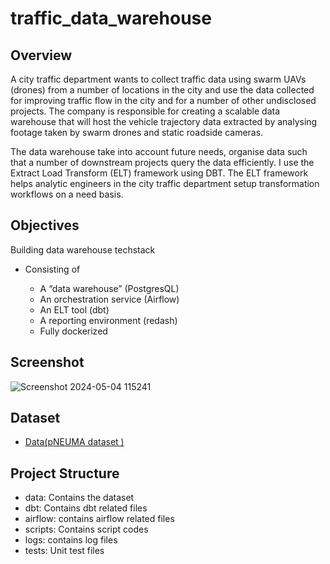 # traffic_data_warehouse

## Overview
A city traffic department wants to collect traffic data using swarm UAVs (drones) from a number of locations in the city and use the data collected for improving traffic flow in the city and for a number of other undisclosed projects. The company is responsible for creating a scalable data warehouse that will host the vehicle trajectory data extracted by analysing footage taken by swarm drones and static roadside cameras. 

The data warehouse take into account future needs, organise data such that a number of downstream projects query the data efficiently. I use the Extract Load Transform (ELT) framework using DBT. The ELT framework helps analytic engineers in the city traffic department setup transformation workflows on a need basis. 




## Objectives
Building data warehouse techstack
- Consisting of
    
    - A “data warehouse” (PostgresQL)
    - An orchestration service (Airflow)
    - An ELT tool (dbt)
    - A reporting environment (redash)
    - Fully dockerized

## Screenshot
![Screenshot 2024-05-04 115241](https://github.com/nyutu-grace/traffic_data_warehouse/assets/135698958/a1a00025-b9a1-4d1a-8045-d2da21a72a50)


##  Dataset
- [Data(pNEUMA dataset )](https://open-traffic.epfl.ch/index.php/downloads/#1599047632450-ebe509c8-1330)
## Project Structure
- data: Contains the dataset
- dbt: Contains dbt related files
- airflow: contains airflow related files
- scripts: Contains script codes
- logs: contains log files
- tests: Unit test files




  
